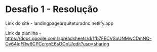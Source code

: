# Desafio 1 - Resolução
Link do site - landingpagearquiteturadnc.netlify.app



Link da planilha - https://docs.google.com/spreadsheets/d/1fb7FECVSuUNMwCDmNQ-Cv64IqFRw6CPCcrgnE6sOOnU/edit?usp=sharing
